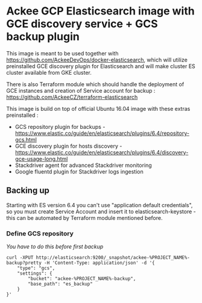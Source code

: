# Ackee GCP Elasticsearch image with GCE discovery service + GCS backup plugin

This image is meant to be used together with https://github.com/AckeeDevOps/docker-elasticsearch, which will utilize preinstalled GCE discovery plugin for Elasticsearch and will make cluster ES cluster available from GKE cluster.

There is also Terraform module which should handle the deployment of GCE instances and creation of Service account for backup : https://github.com/AckeeCZ/terraform-elasticsearch

This image is build on top of official Ubuntu 16.04 image with these extras preinstalled :
* GCS repository plugin for backups - https://www.elastic.co/guide/en/elasticsearch/plugins/6.4/repository-gcs.html
* GCE discovery plugin for hosts discovery - https://www.elastic.co/guide/en/elasticsearch/plugins/6.4/discovery-gce-usage-long.html
* Stackdriver agent for advanced Stackdriver monitoring
* Google fluentd plugin for Stackdriver logs ingestion

## Backing up

Starting with ES version 6.4 you can't use "application default credentials", so you must create Service Account and insert it to elasticsearch-keystore - this can be automated by Terraform module mentioned before.

### Define GCS repository

*You have to do this before first backup*

    curl -XPUT http://elasticsearch:9200/_snapshot/ackee-%PROJECT_NAME%-backup?pretty -H 'Content-Type: application/json' -d '{
        "type": "gcs",
        "settings": {
            "bucket": "ackee-%PROJECT_NAME%-backup",
            "base_path": "es_backup" 
        }
    }'
